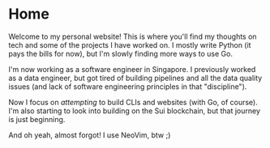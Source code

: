 # Home

Welcome to my personal website! This is where you'll find my thoughts on tech
and some of the projects I have worked on. I mostly write Python (it pays the
bills for now), but I'm slowly finding more ways to use Go.

I'm now working as a software engineer in Singapore. I previously worked as a data engineer,
but got tired of building pipelines and all the data quality issues (and lack
of software engineering principles in that "discipline").

Now I focus on _attempting_ to build CLIs and websites (with Go, of course).
I'm also starting to look into building on the Sui blockchain, but that journey
is just beginning.


And oh yeah, almost forgot! I use NeoVim, btw ;)
